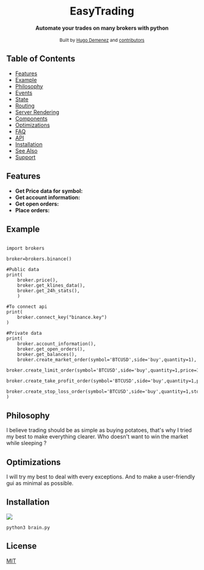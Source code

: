 <h1 align="center">EasyTrading</h1>


<div align="center">
  <strong>Automate your trades on many brokers with python</strong>
</div>


<br />





<div align="center">
  <sub>Built by
  <a href="https://github.com/hugodemenez">Hugo Demenez</a> and
  <a href="https://github.com/hugodemenez/EasyTrading/graphs/contributors">
    contributors
  </a>
</div>

## Table of Contents
- [Features](#features)
- [Example](#example)
- [Philosophy](#philosophy)
- [Events](#events)
- [State](#state)
- [Routing](#routing)
- [Server Rendering](#server-rendering)
- [Components](#components)
- [Optimizations](#optimizations)
- [FAQ](#faq)
- [API](#api)
- [Installation](#installation)
- [See Also](#see-also)
- [Support](#support)

## Features
- __Get Price data for symbol:__ 
- __Get account information:__ 
- __Get open orders:__ 
- __Place orders:__ 


## Example
```python3

import brokers

broker=brokers.binance()

#Public data
print(
    broker.price(),
    broker.get_klines_data(),
    broker.get_24h_stats(),
    )

#To connect api
print(
    broker.connect_key("binance.key")
)

#Private data
print(
    broker.account_information(),
    broker.get_open_orders(),
    broker.get_balances(),
    broker.create_market_order(symbol='BTCUSD',side='buy',quantity=1),
    broker.create_limit_order(symbol='BTCUSD',side='buy',quantity=1,price=10000),
    broker.create_take_profit_order(symbol='BTCUSD',side='buy',quantity=1,profitPrice=100000),
    broker.create_stop_loss_order(symbol='BTCUSD',side='buy',quantity=1,stopPrice=1000),
)

```


## Philosophy
I believe trading should be as simple as buying potatoes,
that's why I tried my best to make everything clearer.
Who doesn't want to win the market while sleeping ?



## Optimizations
I will try my best to deal with every exceptions. And to make a user-friendly gui as minimal as possible.

## Installation

<a href="https://github.com/hugodemenez/EasyTrading/archive/refs/heads/main.zip" target="_blank"><img src="https://opencollective.com/choo/sponsor/0/avatar.svg"></a>
```
python3 brain.py
```


## License
[MIT](https://tldrlegal.com/license/mit-license)

